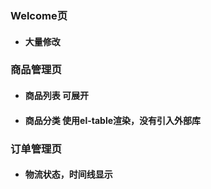 ### Welcome页 
- #### 大量修改
### 商品管理页
- #### 商品列表 可展开
- #### 商品分类 使用el-table渲染，没有引入外部库
### 订单管理页
- #### 物流状态，时间线显示

